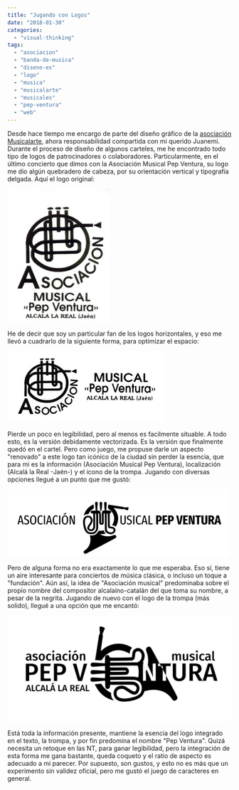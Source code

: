 ```yaml
---
title: "Jugando con Logos"
date: "2018-01-30"
categories: 
  - "visual-thinking"
tags: 
  - "asociacion"
  - "banda-de-musica"
  - "diseno-es"
  - "logo"
  - "musica"
  - "musicalarte"
  - "musicales"
  - "pep-ventura"
  - "web"
---
```


Desde hace tiempo me encargo de parte del diseño gráfico de la [asociación Musicalarte](http://www.asociacionmusicalarte.com), ahora responsabilidad compartida con mi querido Juanemi. Durante el proceso de diseño de algunos carteles, me he encontrado todo tipo de logos de patrocinadores o colaboradores. Particularmente, en el último concierto que dimos con la Asociación Musical Pep Ventura, su logo me dio algún quebradero de cabeza, por su orientación vertical y tipografía delgada. Aquí el logo original:

![](images/LOGOPep-232x300.jpg)

He de decir que soy un particular fan de los logos horizontales, y eso me llevó a cuadrarlo de la siguiente forma, para optimizar el espacio:

![](images/logopep_horizontal.jpg)

Pierde un poco en legibilidad, pero al menos es facilmente situable. A todo esto, es la versión debidamente vectorizada. Es la versión que finalmente quedó en el cartel. Pero como juego, me propuse darle un aspecto "renovado" a este logo tan icónico de la ciudad sin perder la esencia, que para mi es la información (Asociación Musical Pep Ventura), localización (Alcalá la Real -Jaén-) y el icono de la trompa. Jugando con diversas opciones llegué a un punto que me gustó:

![](images/logo_opcion1.jpg)

Pero de alguna forma no era exactamente lo que me esperaba. Eso sí, tiene un aire interesante para conciertos de música clásica, o incluso un toque a "fundación". Aún así, la idea de "Asociación musical" predominaba sobre el propio nombre del compositor alcalaíno-catalán del que toma su nombre, a pesar de la negrita. Jugando de nuevo con el logo de la trompa (más solido), llegué a una opción que me encantó:

![](images/Captura-de-pantalla-de-2017-10-03-13-05-31.png)

Está toda la información presente, mantiene la esencia del logo integrado en el texto, la trompa, y por fin predomina el nombre "Pep Ventura". Quizá necesita un retoque en las NT, para ganar legibilidad, pero la integración de esta forma me gana bastante, queda coqueto y el ratio de aspecto es adecuado a mi parecer. Por supuesto, son gustos, y esto no es más que un experimento sin validez oficial, pero me gustó el juego de caracteres en general.
